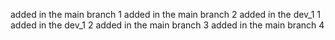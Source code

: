 <!--
 * @Author: your name
 * @Date: 2020-12-31 12:20:57
 * @LastEditTime: 2020-12-31 13:12:46
 * @LastEditors: Please set LastEditors
 * @Description: In User Settings Edit
 * @FilePath: \git_learning\README.md
-->

added in the main branch 1
added in the main branch 2
added in the dev_1 1
added in the dev_1 2
added in the main branch 3
added in the main branch 4